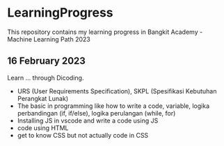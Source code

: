 # LearningProgress
This repository contains my learning progress in Bangkit Academy - Machine Learning Path 2023

16 February 2023
--
Learn ... through Dicoding.
  * URS (User Requirements Specification), SKPL (Spesifikasi Kebutuhan Perangkat Lunak)
  * The basic in programming like how to write a code, variable, logika perbandingan (if, if/else), logika perulangan (while, for)
  * Installing JS in vscode and write a code using JS 
  * code using HTML
  * get to know CSS but not actually code in CSS
